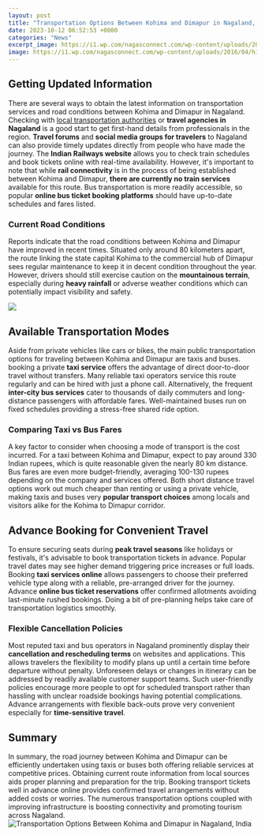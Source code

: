 ```yaml
---
layout: post
title: "Transportation Options Between Kohima and Dimapur in Nagaland, India"
date: 2023-10-12 06:52:53 +0000
categories: "News"
excerpt_image: https://i1.wp.com/nagasconnect.com/wp-content/uploads/2016/04/highway-nagaland.jpg
image: https://i1.wp.com/nagasconnect.com/wp-content/uploads/2016/04/highway-nagaland.jpg
---
```


## Getting Updated Information
There are several ways to obtain the latest information on transportation services and road conditions between Kohima and Dimapur in Nagaland. Checking with [local transportation authorities](https://jnewshub.github.io/2023-10-11-celebrity-encounters-in-los-angeles/) or **travel agencies in Nagaland** is a good start to get first-hand details from professionals in the region. **Travel forums** and **social media groups for travelers** to Nagaland can also provide timely updates directly from people who have made the journey. 
The **Indian Railways website** allows you to check train schedules and book tickets online with real-time availability. However, it's important to note that while **rail connectivity** is in the process of being established between Kohima and Dimapur, **there are currently no train services** available for this route. Bus transportation is more readily accessible, so popular **online bus ticket booking platforms** should have up-to-date schedules and fares listed. 
### Current Road Conditions 
Reports indicate that the road conditions between Kohima and Dimapur have improved in recent times. Situated only around 80 kilometers apart, the route linking the state capital Kohima to the commercial hub of Dimapur sees regular maintenance to keep it in decent condition throughout the year. However, drivers should still exercise caution on the **mountainous terrain**, especially during **heavy rainfall** or adverse weather conditions which can potentially impact visibility and safety.

![](https://www.mapsofindia.com/maps/nagaland/roads/kohimar-road-map.jpg)
## Available Transportation Modes
Aside from private vehicles like cars or bikes, the main public transportation options for traveling between Kohima and Dimapur are taxis and buses. booking a private **taxi service** offers the advantage of direct door-to-door travel without transfers. Many reliable taxi operators service this route regularly and can be hired with just a phone call. Alternatively, the frequent **inter-city bus services** cater to thousands of daily commuters and long-distance passengers with affordable fares. Well-maintained buses run on fixed schedules providing a stress-free shared ride option.
### Comparing Taxi vs Bus Fares
A key factor to consider when choosing a mode of transport is the cost incurred. For a taxi between Kohima and Dimapur, expect to pay around 330 Indian rupees, which is quite reasonable given the nearly 80 km distance. Bus fares are even more budget-friendly, averaging 100-130 rupees depending on the company and services offered. Both short distance travel options work out much cheaper than renting or using a private vehicle, making taxis and buses very **popular transport choices** among locals and visitors alike for the Kohima to Dimapur corridor.
## Advance Booking for Convenient Travel 
To ensure securing seats during **peak travel seasons** like holidays or festivals, it's advisable to book transportation tickets in advance. Popular travel dates may see higher demand triggering price increases or full loads. Booking **taxi services online** allows passengers to choose their preferred vehicle type along with a reliable, pre-arranged driver for the journey. Advance **online bus ticket reservations** offer confirmed allotments avoiding last-minute rushed bookings. Doing a bit of pre-planning helps take care of transportation logistics smoothly.
### Flexible Cancellation Policies 
Most reputed taxi and bus operators in Nagaland prominently display their **cancellation and rescheduling terms** on websites and applications. This allows travelers the flexibility to modify plans up until a certain time before departure without penalty. Unforeseen delays or changes in itinerary can be addressed by readily available customer support teams. Such user-friendly policies encourage more people to opt for scheduled transport rather than hassling with unclear roadside bookings having potential complications. Advance arrangements with flexible back-outs prove very convenient especially for **time-sensitive travel**.
## Summary
In summary, the road journey between Kohima and Dimapur can be efficiently undertaken using taxis or buses both offering reliable services at competitive prices. Obtaining current route information from local sources aids proper planning and preparation for the trip. Booking transport tickets well in advance online provides confirmed travel arrangements without added costs or worries. The numerous transportation options coupled with improving infrastructure is boosting connectivity and promoting tourism across Nagaland.
![Transportation Options Between Kohima and Dimapur in Nagaland, India](https://i1.wp.com/nagasconnect.com/wp-content/uploads/2016/04/highway-nagaland.jpg)